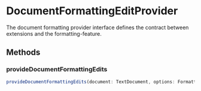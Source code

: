 # DocumentFormattingEditProvider

The document formatting provider interface defines the contract between extensions and the formatting-feature.

## Methods

### provideDocumentFormattingEdits

```typescript
provideDocumentFormattingEdits(document: TextDocument, options: FormattingOptions, token: CancellationToken): ProviderResult<TextEdit[]>
```

[FormattingOptions]: FormattingOptions.md
[ProviderResult]: ProviderResultT.md
[TextEdit]: TextEdit.md
[TextDocument]: TextDocument.md
[CancellationToken]: CancellationToken.md
